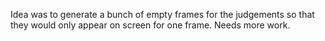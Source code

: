 Idea was to generate a bunch of empty frames for the judgements so that they would only appear on screen for one frame. Needs more work.
